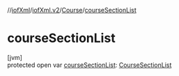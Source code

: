 //[iofXml](../../../index.md)/[iofXml.v2](../index.md)/[Course](index.md)/[courseSectionList](course-section-list.md)

# courseSectionList

[jvm]\
protected open var [courseSectionList](course-section-list.md): [CourseSectionList](../-course-section-list/index.md)
